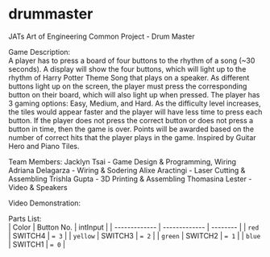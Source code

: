 # drummaster
JATs Art of Engineering Common Project - Drum Master
    
Game Description:     
A player has to press a board of four buttons to the rhythm of a song (~30 seconds). A display will show the four buttons, which will light up to the rhythm of Harry Potter Theme Song that plays on a speaker. As different buttons light up on the screen, the player must press the corresponding button on their board, which will also light up when pressed. The player has 3 gaming options: Easy, Medium, and Hard. As the difficulty level increases, the tiles would appear faster and the player will have less time to press each button. If the player does not press the correct button or does not press a button in time, then the game is over. Points will be awarded based on the number of correct hits that the player plays in the game. Inspired by Guitar Hero and Piano Tiles.   

Team Members:
Jacklyn Tsai - Game Design & Programming, Wiring
Adriana Delagarza - Wiring & Sodering
Alixe Aractingi - Laser Cutting & Assembling
Trishla Gupta - 3D Printing & Assembling
Thomasina Lester - Video & Speakers   
    
Video Demonstration:  

Parts List:  
|     Color     | Button No.    |   intInput  |
| ------------- | ------------- | --------    |
| `red`         | SWITCH4       | `= 3`       |
| `yellow`      | SWITCH3       | `= 2`       |
| `green`       | SWITCH2       | `= 1`       |
| `blue`        | SWITCH1       | `= 0`       |
